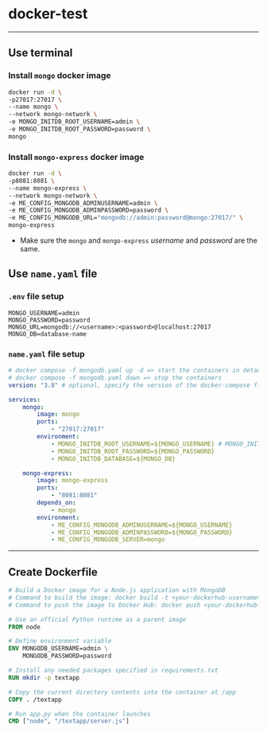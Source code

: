 # docker-test

---

## Use terminal

### Install `mongo` docker image

```bash
docker run -d \
-p27017:27017 \
--name mongo \
--network mongo-network \
-e MONGO_INITDB_ROOT_USERNAME=admin \
-e MONGO_INITDB_ROOT_PASSWORD=password \
mongo
```

### Install `mongo-express` docker image

```bash
docker run -d \
-p8081:8081 \
--name mongo-express \
--network mongo-network \
-e ME_CONFIG_MONGODB_ADMINUSERNAME=admin \
-e ME_CONFIG_MONGODB_ADMINPASSWORD=password \
-e ME_CONFIG_MONGODB_URL="mongodb://admin:password@mongo:27017/" \
mongo-express
```

-   Make sure the `mongo` and `mongo-express` _username_ and _password_ are the same.

## Use `name.yaml` file

### `.env` file setup

```
MONGO_USERNAME=admin
MONGO_PASSWORD=password
MONGO_URL=mongodb://<username>:<password>@localhost:27017
MONGO_DB=database-name
```

### `name.yaml` file setup

```yaml
# docker compose -f mongodb.yaml up -d => start the containers in detached mode
# docker compose -f mongodb.yaml down => stop the containers
version: "3.8" # optional, specify the version of the docker-compose file format

services:
    mongo:
        image: mongo
        ports:
            - "27017:27017"
        environment:
            - MONGO_INITDB_ROOT_USERNAME=${MONGO_USERNAME} # MONGO_INITDB_ROOT_USERNAME: username
            - MONGO_INITDB_ROOT_PASSWORD=${MONGO_PASSWORD}
            - MONGO_INITDB_DATABASE=${MONGO_DB}

    mongo-express:
        image: mongo-express
        ports:
            - "8081:8081"
        depends_on:
            - mongo
        environment:
            - ME_CONFIG_MONGODB_ADMINUSERNAME=${MONGO_USERNAME}
            - ME_CONFIG_MONGODB_ADMINPASSWORD=${MONGO_PASSWORD}
            - ME_CONFIG_MONGODB_SERVER=mongo
```

---

## Create Dockerfile

```Dockerfile
# Build a Docker image for a Node.js application with MongoDB
# Command to build the image: docker build -t <your-dockerhub-username>/testapp .
# Command to push the image to Docker Hub: docker push <your-dockerhub-username>/testapp

# Use an official Python runtime as a parent image
FROM node

# Define environment variable
ENV MONGODB_USERNAME=admin \
    MONGODB_PASSWORD=password

# Install any needed packages specified in requirements.txt
RUN mkdir -p textapp

# Copy the current directory contents into the container at /app
COPY . /textapp

# Run app.py when the container launches
CMD ["node", "/textapp/server.js"]
```
